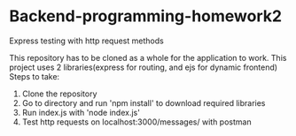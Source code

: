 # Backend-programming-homework2
Express testing with http request methods

This repository has to be cloned as a whole for the application to work.
This project uses 2 libraries(express for routing, and ejs for dynamic frontend)
Steps to take:
  1. Clone the repository
  2. Go to directory and run 'npm install' to download required libraries
  3. Run index.js with 'node index.js'
  4. Test http requests on localhost:3000/messages/ with postman
 
  
